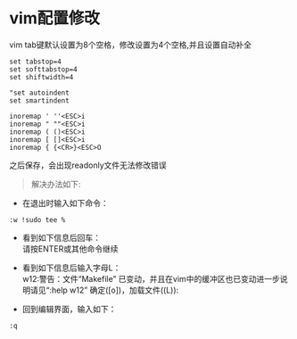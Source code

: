 # vim配置修改

vim tab键默认设置为8个空格，修改设置为4个空格,并且设置自动补全
```shell
set tabstop=4
set softtabstop=4
set shiftwidth=4

"set autoindent
set smartindent

inoremap ' ''<ESC>i
inoremap " ""<ESC>i
inoremap ( ()<ESC>i
inoremap [ []<ESC>i
inoremap { {<CR>}<ESC>O

```
之后保存，会出现readonly文件无法修改错误  
>解决办法如下:
+ 在退出时输入如下命令：
```shell
:w !sudo tee %
```
+ 看到如下信息后回车：  
请按ENTER或其他命令继续

+ 看到如下信息后输入字母L：  
w12:警告：文件“Makefile” 已变动，并且在vim中的缓冲区也已变动进一步说明请见“:help w12”
确定([o])，加载文件((L)):

+ 回到编辑界面，输入如下：
```shell
:q
```
